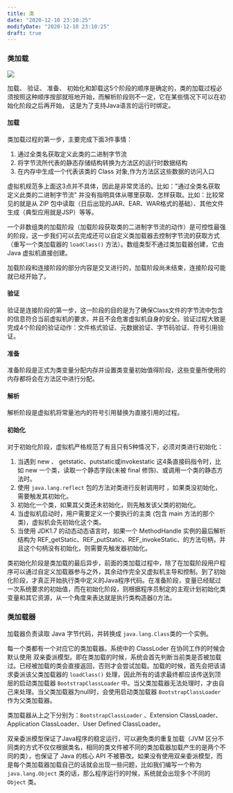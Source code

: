 ```yaml
---
title: 类
date: "2020-12-10 23:10:25"
modifyDate: "2020-12-10 23:10:25"
draft: true
---
```

### 类加载

<img src="https://i.loli.net/2020/08/27/PSzMK8qoBWYswTD.png"/>





加载、 验证、 准备、 初始化和卸载这5个阶段的顺序是确定的，类的加载过程必须按照这种顺序按部就班地开始，而解析阶段则不一定，它在某些情况下可以在初始化阶段之后再开始， 这是为了支持Java语言的运行时绑定。

#### 加载

类加载过程的第一步，主要完成下面3件事情：

1. 通过全类名获取定义此类的二进制字节流
2. 将字节流所代表的静态存储结构转换为方法区的运行时数据结构
3. 在内存中生成一个代表该类的 Class 对象,作为方法区这些数据的访问入口

虚拟机规范多上面这3点并不具体，因此是非常灵活的。比如："通过全类名获取定义此类的二进制字节流" 并没有指明具体从哪里获取、怎样获取。比如：比较常见的就是从 ZIP 包中读取（日后出现的JAR、EAR、WAR格式的基础）、其他文件生成（典型应用就是JSP）等等。

一个非数组类的加载阶段（加载阶段获取类的二进制字节流的动作）是可控性最强的阶段，这一步我们可以去完成还可以自定义类加载器去控制字节流的获取方式（重写一个类加载器的 `loadClass()` 方法）。数组类型不通过类加载器创建，它由 Java 虚拟机直接创建。

加载阶段和连接阶段的部分内容是交叉进行的，加载阶段尚未结束，连接阶段可能就已经开始了。

#### 验证

验证是连接阶段的第一步，这一阶段的目的是为了确保Class文件的字节流中包含的信息符合当前虚拟机的要求，并且不会危害虚拟机自身的安全。验证过程大致是完成4个阶段的验证动作：文件格式验证、元数据验证、字节码验证、符号引用验证。

#### 准备

准备阶段是正式为类变量分配内存并设置类变量初始值得阶段，这些变量所使用的内存都将会在方法区中进行分配。

#### 解析

解析阶段是虚拟机将常量池内的符号引用替换为直接引用的过程。

#### 初始化

对于初始化阶段，虚拟机严格规范了有且只有5种情况下，必须对类进行初始化：

1. 当遇到 new 、 getstatic、putstatic或invokestatic 这4条直接码指令时，比如 new 一个类，读取一个静态字段(未被 final 修饰)、或调用一个类的静态方法时。
2. 使用 `java.lang.reflect` 包的方法对类进行反射调用时 ，如果类没初始化，需要触发其初始化。
3. 初始化一个类，如果其父类还未初始化，则先触发该父类的初始化。
4. 当虚拟机启动时，用户需要定义一个要执行的主类 (包含 main 方法的那个类)，虚拟机会先初始化这个类。
5. 当使用 JDK1.7 的动态动态语言时，如果一个 MethodHandle 实例的最后解析结构为 REF_getStatic、REF_putStatic、REF_invokeStatic、的方法句柄，并且这个句柄没有初始化，则需要先触发器初始化。

类初始化阶段是类加载的最后异步，前面的类加载过程中，除了在加载阶段用户程序可以通过自定义加载器参与之外，其余动作完全又虚拟机主导和控制。到了初始化阶段，才真正开始执行类中定义的Java程序代码。在准备阶段，变量已经赋过一次系统要求的初始值，而在初始化阶段，则根据程序员制定的主观计划初始化类变量和其它资源，从一个角度来表达就是执行类构造器<clinit>()方法。

### 类加载器

加载器负责读取 Java 字节代码，并转换成 `java.lang.Class`类的一个实例。 

每一个类都有一个对应它的类加载器。系统中的 ClassLoder 在协同工作的时候会默认使用 双亲委派模型。即在类加载的时候，系统会首先判断当前类是否被加载过。已经被加载的类会直接返回，否则才会尝试加载。加载的时候，首先会把该请求委派该父类加载器的 `loadClass()` 处理，因此所有的请求最终都应该传送到顶层的启动类加载器 `BootstrapClassLoader` 中。当父类加载器无法处理时，才由自己来处理。当父类加载器为null时，会使用启动类加载器 `BootstrapClassLoader` 作为父类加载器。

类加载器从上之下分别为：`BootstrapClassLoader` 、Extension ClassLoader、Application ClassLoader、User Defined ClassLoader。

双亲委派模型保证了Java程序的稳定运行，可以避免类的重复加载（JVM 区分不同类的方式不仅仅根据类名，相同的类文件被不同的类加载器加载产生的是两个不同的类），也保证了 Java 的核心 API 不被篡改。如果没有使用双亲委派模型，而是每个类加载器加载自己的话就会出现一些问题，比如我们编写一个称为 `java.lang.Object` 类的话，那么程序运行的时候，系统就会出现多个不同的 `Object` 类。

